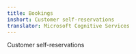 ```yaml
---
title: Bookings
inshort: Customer self-reservations
translator: Microsoft Cognitive Services
---
```


Customer self-reservations


